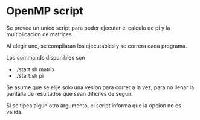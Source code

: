 # OpenMP script

Se provee un unico script para poder ejecutar el calculo de pi y la multiplicacion de matrices.

Al elegir uno, se compilaran los ejecutables y se correra cada programa.

Los commands disponibles son

- ./start.sh matrix
- ./start.sh pi

Se asume que se elije solo una vesion para correr a la vez, para no llenar la pantalla de 
resultados que sean dificiles de seguir.

Si se tipea algun otro argumento, el script informa que la opcion no es valida.